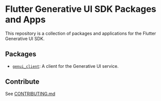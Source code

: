 # Flutter Generative UI SDK Packages and Apps

This repository is a collection of packages and applications for the Flutter Generative UI SDK.

## Packages

- [`genui_client`](/pkgs/genui_client): A client for the Generative UI service.

## Contribute

See [CONTRIBUTING.md](doc/CONTRIBUTING.md)
